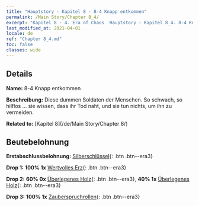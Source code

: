 ```yaml
---
title: "Hauptstory - Kapitel 8 - 8-4 Knapp entkommen"
permalink: /Main Story/Chapter 8_4/
excerpt: "Kapitel 8 - 4. Era of Chaos  Hauptstory - Kapitel 8_4. 8-4 Knapp entkommen"
last_modified_at: 2021-04-01
locale: de
ref: "Chapter 8_4.md"
toc: false
classes: wide
---
```


## Details

 **Name:** 8-4 Knapp entkommen

 **Beschreibung:** Diese dummen Soldaten der Menschen. So schwach, so hilflos ... sie wissen, dass ihr Tod naht, und sie tun nichts, um ihn zu vermeiden.

 **Related to:** [Kapitel 8](/de/Main Story/Chapter 8/)

## Beutebelohnung

 **Erstabschlussbelohnung:** [Silberschlüssel](/de/Items/con_693/){: .btn .btn--era3}

 **Drop 1:** **100% 1x** [Wertvolles Erz](/de/Items/mat_26/){: .btn .btn--era3}

 **Drop 2:** **60% 0x** [Überlegenes Holz](/de/Items/mat_20/){: .btn .btn--era3}, **40% 1x** [Überlegenes Holz](/de/Items/mat_20/){: .btn .btn--era3}

 **Drop 3:** **100% 1x** [Zauberspruchrollen](/de/Items/con_694/){: .btn .btn--era3}


